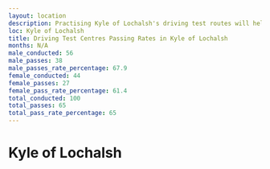 ```yaml
---
layout: location
description: Practising Kyle of Lochalsh's driving test routes will help you become more confident in your gear-changing abilities.
loc: Kyle of Lochalsh
title: Driving Test Centres Passing Rates in Kyle of Lochalsh
months: N/A
male_conducted: 56
male_passes: 38
male_passes_rate_percentage: 67.9
female_conducted: 44
female_passes: 27
female_pass_rate_percentage: 61.4
total_conducted: 100
total_passes: 65
total_pass_rate_percentage: 65
---
```


# Kyle of Lochalsh
